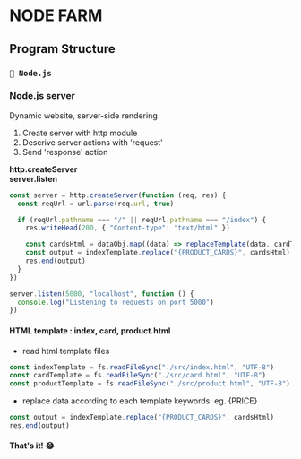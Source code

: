 # NODE FARM

## Program Structure

### `🚀 Node.js`

### Node.js server 
Dynamic website, server-side rendering
1. Create server with http module
1. Descrive server actions with 'request'
1. Send 'response' action

**http.createServer** <br>
**server.listen**

~~~javascript
const server = http.createServer(function (req, res) {
  const reqUrl = url.parse(req.url, true)

  if (reqUrl.pathname === "/" || reqUrl.pathname === "/index") {
    res.writeHead(200, { "Content-type": "text/html" })

    const cardsHtml = dataObj.map((data) => replaceTemplate(data, cardTemplate))
    const output = indexTemplate.replace("{PRODUCT_CARDS}", cardsHtml)
    res.end(output)
  }
})

server.listen(5000, "localhost", function () {
  console.log("Listening to requests on port 5000")
})
~~~

#### HTML template : index, card, product.html
* read html template files

~~~javascript
const indexTemplate = fs.readFileSync("./src/index.html", "UTF-8")
const cardTemplate = fs.readFileSync("./src/card.html", "UTF-8")
const productTemplate = fs.readFileSync("./src/product.html", "UTF-8")
~~~

* replace data according to each template keywords: eg. {PRICE}

~~~javascript
const output = indexTemplate.replace("{PRODUCT_CARDS}", cardsHtml)
res.end(output)
~~~

#### That's it! :joy: